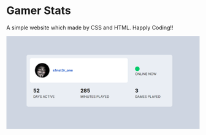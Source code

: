 # Gamer Stats

A simple website which made by CSS and HTML. Happly Coding!!

![Alt text](Gamer-Stats.png)
